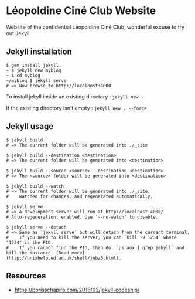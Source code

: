 Léopoldine Ciné Club Website
=========

Website of the confidential Léopoldine Ciné Club, wonderful excuse to try out Jekyll

## Jekyll installation

```
$ gem install jekyll
~ $ jekyll new myblog
~ $ cd myblog
~/myblog $ jekyll serve
# => Now browse to http://localhost:4000
```

To install jekyll inside an existing directory : `jekyll new .`

If the existing directory isn’t empty : `jekyll new . --force`


## Jekyll usage

```
$ jekyll build
# => The current folder will be generated into ./_site

$ jekyll build --destination <destination>
# => The current folder will be generated into <destination>

$ jekyll build --source <source> --destination <destination>
# => The <source> folder will be generated into <destination>

$ jekyll build --watch
# => The current folder will be generated into ./_site,
#    watched for changes, and regenerated automatically.

$ jekyll serve
# => A development server will run at http://localhost:4000/
# Auto-regeneration: enabled. Use `--no-watch` to disable.

$ jekyll serve --detach
# => Same as `jekyll serve` but will detach from the current terminal.
#    If you need to kill the server, you can `kill -9 1234` where "1234" is the PID.
#    If you cannot find the PID, then do, `ps aux | grep jekyll` and kill the instance. [Read more](http://unixhelp.ed.ac.uk/shell/jobz5.html).
```

## Resources

- https://borisschapira.com/2016/02/jekyll-codeship/